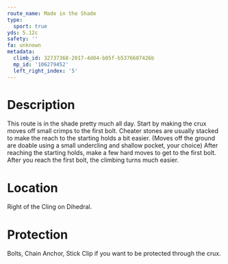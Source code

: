 ```yaml
---
route_name: Made in the Shade
type:
  sport: true
yds: 5.12c
safety: ''
fa: unknown
metadata:
  climb_id: 32737368-2017-4d04-b05f-b5376687426b
  mp_id: '106279452'
  left_right_index: '5'
---
```

# Description
This route is in the shade pretty much all day. Start by making the crux moves off small crimps to the first bolt. Cheater stones are usually stacked to make the reach to the starting holds a bit easier. (Moves off the ground are doable using a small undercling and shallow pocket, your choice) After reaching the starting holds, make a few hard moves to get to the first bolt. After you reach the first bolt, the climbing turns much easier.

# Location
Right of the Cling on Dihedral.

# Protection
Bolts, Chain Anchor, Stick Clip if you want to be protected through the crux.
